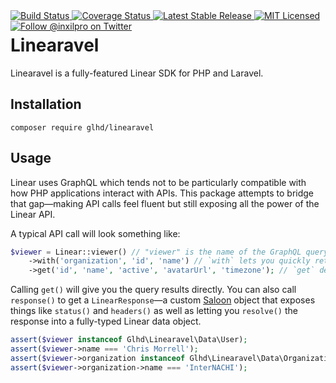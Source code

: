 <div style="float: right;">
	<a href="https://github.com/glhd/linearavel/actions" target="_blank">
		<img 
			src="https://github.com/glhd/linearavel/workflows/PHPUnit/badge.svg" 
			alt="Build Status" 
		/>
	</a>
	<a href="https://codeclimate.com/github/glhd/linearavel/test_coverage" target="_blank">
		<img 
			src="https://api.codeclimate.com/v1/badges/change-me/test_coverage" 
			alt="Coverage Status" 
		/>
	</a>
	<a href="https://packagist.org/packages/glhd/linearavel" target="_blank">
        <img 
            src="https://poser.pugx.org/glhd/linearavel/v/stable" 
            alt="Latest Stable Release" 
        />
	</a>
	<a href="./LICENSE" target="_blank">
        <img 
            src="https://poser.pugx.org/glhd/linearavel/license" 
            alt="MIT Licensed" 
        />
    </a>
    <a href="https://twitter.com/inxilpro" target="_blank">
        <img 
            src="https://img.shields.io/twitter/follow/inxilpro?style=social" 
            alt="Follow @inxilpro on Twitter" 
        />
    </a>
</div>

# Linearavel

Linearavel is a fully-featured Linear SDK for PHP and Laravel.

## Installation

```shell
composer require glhd/linearavel
```

## Usage

Linear uses GraphQL which tends not to be particularly compatible with how PHP
applications interact with APIs. This package attempts to bridge that gap—making
API calls feel fluent but still exposing all the power of the Linear API.

A typical API call will look something like:

```php
$viewer = Linear::viewer() // "viewer" is the name of the GraphQL query
    ->with('organization', 'id', 'name') // `with` lets you quickly retrieve nested fields
    ->get('id', 'name', 'active', 'avatarUrl', 'timezone'); // `get` defines the fields to retrieve
```

Calling `get()` will give you the query results directly. You can also call `response()` to get
a `LinearResponse`—a custom [Saloon](https://docs.saloon.dev/) object that exposes things like `status()` and `headers()` 
as well as letting you `resolve()` the response into a fully-typed Linear data object.

```php
assert($viewer instanceof Glhd\Linearavel\Data\User);
assert($viewer->name === 'Chris Morrell');
assert($viewer->organization instanceof Glhd\Linearavel\Data\Organization);
assert($viewer->organization->name === 'InterNACHI');
```
